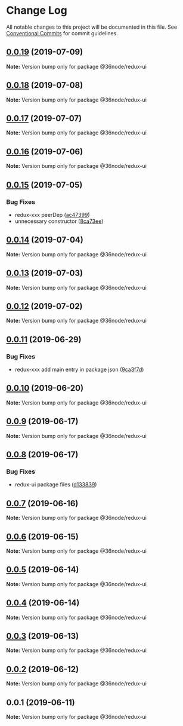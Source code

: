 # Change Log

All notable changes to this project will be documented in this file.
See [Conventional Commits](https://conventionalcommits.org) for commit guidelines.

## [0.0.19](https://github.com/36node/sketch/compare/@36node/redux-ui@0.0.18...@36node/redux-ui@0.0.19) (2019-07-09)

**Note:** Version bump only for package @36node/redux-ui





## [0.0.18](https://github.com/36node/sketch/compare/@36node/redux-ui@0.0.17...@36node/redux-ui@0.0.18) (2019-07-08)

**Note:** Version bump only for package @36node/redux-ui





## [0.0.17](https://github.com/36node/sketch/compare/@36node/redux-ui@0.0.16...@36node/redux-ui@0.0.17) (2019-07-07)

**Note:** Version bump only for package @36node/redux-ui





## [0.0.16](https://github.com/36node/sketch/compare/@36node/redux-ui@0.0.15...@36node/redux-ui@0.0.16) (2019-07-06)

**Note:** Version bump only for package @36node/redux-ui





## [0.0.15](https://github.com/36node/sketch/compare/@36node/redux-ui@0.0.14...@36node/redux-ui@0.0.15) (2019-07-05)


### Bug Fixes

* redux-xxx peerDep ([ac47399](https://github.com/36node/sketch/commit/ac47399))
* unnecessary constructor ([8ca73ee](https://github.com/36node/sketch/commit/8ca73ee))





## [0.0.14](https://github.com/36node/sketch/compare/@36node/redux-ui@0.0.13...@36node/redux-ui@0.0.14) (2019-07-04)

**Note:** Version bump only for package @36node/redux-ui





## [0.0.13](https://github.com/36node/sketch/compare/@36node/redux-ui@0.0.12...@36node/redux-ui@0.0.13) (2019-07-03)

**Note:** Version bump only for package @36node/redux-ui





## [0.0.12](https://github.com/36node/sketch/compare/@36node/redux-ui@0.0.11...@36node/redux-ui@0.0.12) (2019-07-02)

**Note:** Version bump only for package @36node/redux-ui





## [0.0.11](https://github.com/36node/sketch/compare/@36node/redux-ui@0.0.10...@36node/redux-ui@0.0.11) (2019-06-29)


### Bug Fixes

* redux-xxx add main entry in package json ([9ca3f7d](https://github.com/36node/sketch/commit/9ca3f7d))





## [0.0.10](https://github.com/36node/sketch/compare/@36node/redux-ui@0.0.9...@36node/redux-ui@0.0.10) (2019-06-20)

**Note:** Version bump only for package @36node/redux-ui





## [0.0.9](https://github.com/36node/redux-ui/compare/@36node/redux-ui@0.0.8...@36node/redux-ui@0.0.9) (2019-06-17)

**Note:** Version bump only for package @36node/redux-ui





## [0.0.8](https://github.com/36node/redux-ui/compare/@36node/redux-ui@0.0.7...@36node/redux-ui@0.0.8) (2019-06-17)


### Bug Fixes

* redux-ui package files ([d133839](https://github.com/36node/redux-ui/commit/d133839))





## [0.0.7](https://github.com/36node/redux-ui/compare/@36node/redux-ui@0.0.6...@36node/redux-ui@0.0.7) (2019-06-16)

**Note:** Version bump only for package @36node/redux-ui





## [0.0.6](https://github.com/36node/redux-ui/compare/@36node/redux-ui@0.0.5...@36node/redux-ui@0.0.6) (2019-06-15)

**Note:** Version bump only for package @36node/redux-ui





## [0.0.5](https://github.com/36node/redux-ui/compare/@36node/redux-ui@0.0.4...@36node/redux-ui@0.0.5) (2019-06-14)

**Note:** Version bump only for package @36node/redux-ui





## [0.0.4](https://github.com/36node/redux-ui/compare/@36node/redux-ui@0.0.3...@36node/redux-ui@0.0.4) (2019-06-14)

**Note:** Version bump only for package @36node/redux-ui





## [0.0.3](https://github.com/36node/redux-ui/compare/@36node/redux-ui@0.0.2...@36node/redux-ui@0.0.3) (2019-06-13)

**Note:** Version bump only for package @36node/redux-ui





## [0.0.2](https://github.com/36node/redux-ui/compare/@36node/redux-ui@0.0.1...@36node/redux-ui@0.0.2) (2019-06-12)

**Note:** Version bump only for package @36node/redux-ui





## 0.0.1 (2019-06-11)

**Note:** Version bump only for package @36node/redux-ui
